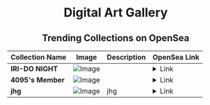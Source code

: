 <div align="center">

# Digital Art Gallery

## Trending Collections on OpenSea

| Collection Name                       | Image                                                                                     | Description                       | OpenSea Link                                                                                          |
|---------------------------------------|-------------------------------------------------------------------------------------------|-----------------------------------|--------------------------------------------------------------------------------------------------------|
| **IRI-DO NIGHT** | ![Image](https://i.seadn.io/s/raw/files/ccbdd72bdde3b24740785fd7d7dc57a1.jpg?w=500&auto=format?w=200&auto=format) |  | <details><summary>Link</summary>[IRI-DO NIGHT](https://opensea.io/collection/iri-do-night)</details> |
| **4095's Member** | ![Image](https://i.seadn.io/s/raw/files/34916265a4cbe104c8cbceba492b3f99.png?w=500&auto=format?w=200&auto=format) |  | <details><summary>Link</summary>[4095's Member](https://opensea.io/collection/4095-s-member)</details> |
| **jhg** | ![Image](https://i.seadn.io/s/raw/files/3669b0d6eabc249c54a028c7cfd1cd56.jpg?w=500&auto=format?w=200&auto=format) | jhg | <details><summary>Link</summary>[jhg](https://opensea.io/collection/jhg-60)</details> |

</div>